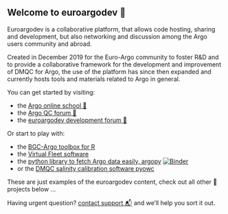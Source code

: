 ## Welcome to euroargodev 👋

Euroargodev is a collaborative platform, that allows code hosting, sharing and development, but also networking and discussion among the Argo users community and abroad.

Created in December 2019 for the Euro-Argo community to foster R&D and to provide a collaborative framework for the development and improvement of DMQC for Argo, 
the use of the platform has since then expanded and currently hosts tools and materials related to Argo in general.

You can get started by visiting:

- the [Argo online school 🏫](https://euroargodev.github.io/argoonlineschool)
- the [Argo QC forum 📣](https://github.com/euroargodev/publicQCforum/issues)
- the [euroargodev development forum 📣](https://github.com/euroargodev/euroargodev.github.io/discussions)

Or start to play with:
- the [BGC-Argo toolbox for R](https://github.com/euroargodev/BGC-ARGO_R_WORKSHOP)
- the [Virtual Fleet software](https://github.com/euroargodev/VirtualFleet/)
- the [python library to fetch Argo data easily, argopy](https://github.com/euroargodev/argopy) [![Binder](https://img.shields.io/static/v1.svg?logo=Jupyter&label=launch&message=argopy+demo&color=blue)](https://mybinder.org/v2/gh/euroargodev/binder-sandbox/main?urlpath=git-pull%3Frepo%3Dhttps%253A%252F%252Fgithub.com%252Feuroargodev%252Fargopy%26urlpath%3Dlab%252Ftree%252Fargopy%252Fdocs%252Ftryit.ipynb)
- or the [DMQC salinity calibration software pyowc](https://github.com/euroargodev/argodmqc_owc)

These are just examples of the euroargodev content, check out all other 💞 projects below ...

Having urgent question? [contact support 📬](mailto:euroargo@ifremer.fr?subject=euroargodev) and we’ll help you sort it out.
